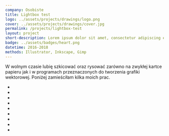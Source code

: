 ```yaml
---
company: Osobiste
title: Lightbox test
logo: ../assets/projects/drawings/logo.png
cover: ../assets/projects/drawings/cover.jpg
permalink: /projects/lightbox-test
layout: project
short-description: Lorem ipsum dolor sit amet, consectetur adipiscing elit, sed do eiusmod tempor incididunt ut labore et dolore magna aliqua. Ut enim ad minim veniam
badge: ../assets/badges/heart.png
datetime: 2016-2018
methods: Illustrator, Inkscape, Gimp
---
```


W wolnym czasie lubię szkicować oraz rysować zarówno na zwykłej kartce papieru jak i&nbsp;w&nbsp;programach przeznaczonych do tworzenia grafiki wektorowej. Poniżej zamieściłam kilka moich prac.

<ul class="gallery">
	<li class="item" href="http://assets.imgix.net/unsplash/coyote.jpg?w=800" style="background-image: url(http://assets.imgix.net/unsplash/coyote.jpg?w=100);"></li>
	<li class="item" href="http://assets.imgix.net/unsplash/motorbike.jpg?w=800" style="background-image: url(http://assets.imgix.net/unsplash/motorbike.jpg?w=100);"></li>
	<li class="item" href="http://assets.imgix.net/unsplash/hotairballoon.jpg?w=800" style="background-image: url(http://assets.imgix.net/unsplash/hotairballoon.jpg?w=100);"></li>
	<li class="item" href="http://assets.imgix.net/unsplash/coyote.jpg?w=800" style="background-image: url(http://assets.imgix.net/unsplash/coyote.jpg?w=100);"></li>
	<li class="item" href="http://assets.imgix.net/unsplash/motorbike.jpg?w=800" style="background-image: url(http://assets.imgix.net/unsplash/motorbike.jpg?w=100);"></li>
	<li class="item" href="http://assets.imgix.net/unsplash/hotairballoon.jpg?w=800" style="background-image: url(http://assets.imgix.net/unsplash/hotairballoon.jpg?w=100);"></li>
	<li class="item" href="http://assets.imgix.net/unsplash/coyote.jpg?w=800" style="background-image: url(http://assets.imgix.net/unsplash/coyote.jpg?w=100);"></li>
	<li class="item" href="http://assets.imgix.net/unsplash/motorbike.jpg?w=800" style="background-image: url(http://assets.imgix.net/unsplash/motorbike.jpg?w=100);"></li>
	<li class="item" href="http://assets.imgix.net/unsplash/hotairballoon.jpg?w=800" style="background-image: url(http://assets.imgix.net/unsplash/hotairballoon.jpg?w=100);"></li>
</ul>
<script src="../assets/scripts/gallery/luminous.min.js"></script>
<script>
	new LuminousGallery(document.querySelectorAll('.item'), {}, {
		closeOnScroll: true
		// caption: function(trigger) {
		// 	return trigger.querySelector('img').getAttribute('alt');
		// }
	});
</script>
<link rel="stylesheet" href="../assets/scripts/gallery/luminous-basic.min.css" />
